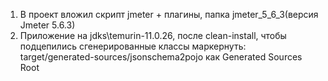 1. В проект вложил скрипт jmeter + плагины, папка jmeter_5_6_3(версия Jmeter 5.6.3)
2. Приложение на jdks\temurin-11.0.26, после clean-install, чтобы подцепились
сгенерированные классы маркернуть: target/generated-sources/jsonschema2pojo 
как Generated Sources Root
